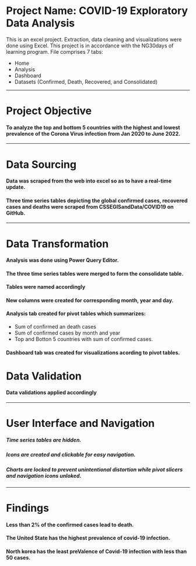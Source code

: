 # Project Name: COVID-19 Exploratory Data Analysis
This is an excel project. Extraction, data cleaning and visualizations were done using Excel.
This project is in accordance with the NG30days of learning program. 
File comprises 7 tabs:
- Home
- Analysis
- Dashboard
- Datasets (Confirmed, Death, Recovered, and Consolidated)

------
# Project Objective

#### To analyze the top and bottom 5 countries with the highest and lowest prevalence of the Corona Virus infection from Jan 2020 to June 2022.

----
# Data Sourcing
#### Data was scraped from the web into excel so as to have a real-time update.
#### Three time series tables depicting the global confirmed cases, recovered cases and deaths were scraped from CSSEGISandData/COVID19 on GitHub.

-------
# Data Transformation
#### Analysis was done using Power Query Editor.
#### The three time series tables were merged to form the consolidate table.
#### Tables were named accordingly
#### New columns were created for corresponding month, year and day.
#### Analysis tab created for pivot tables which summarizes:
- Sum of confirmed an death cases
- Sum of confirmed cases by month and year
- Top and Botton 5 countries with sum of confirmed cases.

#### Dashboard tab was created for visualizations acording to pivot tables.

# Data Validation
#### Data validations applied accordingly

---------
# User Interface and Navigation
##### Time series tables are hidden.
##### Icons are created and clickable for easy navigation.
##### Charts are locked to prevent unintentional distortion while pivot slicers and navigation icons unloked.

-----
# Findings 
#### Less than 2% of the confirmed cases lead to death.
#### The United State has the highest prevalence of covid-19 infection.
#### North korea has the least preValence of Covid-19 infection with less than 50 cases.
